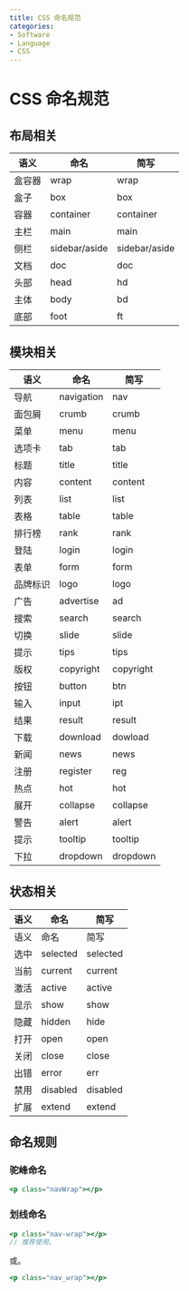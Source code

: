 ```yaml
---
title: CSS 命名规范
categories:
- Software
- Language
- CSS
---
```

# CSS 命名规范

## 布局相关

| 语义   | 命名          | 简写          |
| ------ | ------------- | ------------- |
| 盒容器 | wrap          | wrap          |
| 盒子   | box           | box           |
| 容器   | container     | container     |
| 主栏   | main          | main          |
| 侧栏   | sidebar/aside | sidebar/aside |
| 文档   | doc           | doc           |
| 头部   | head          | hd            |
| 主体   | body          | bd            |
| 底部   | foot          | ft            |

## 模块相关

| 语义     | 命名       | 简写      |
| -------- | ---------- | --------- |
| 导航     | navigation | nav       |
| 面包屑   | crumb      | crumb     |
| 菜单     | menu       | menu      |
| 选项卡   | tab        | tab       |
| 标题     | title      | title     |
| 内容     | content    | content   |
| 列表     | list       | list      |
| 表格     | table      | table     |
| 排行榜   | rank       | rank      |
| 登陆     | login      | login     |
| 表单     | form       | form      |
| 品牌标识 | logo       | logo      |
| 广告     | advertise  | ad        |
| 搜索     | search     | search    |
| 切换     | slide      | slide     |
| 提示     | tips       | tips      |
| 版权     | copyright  | copyright |
| 按钮     | button     | btn       |
| 输入     | input      | ipt       |
| 结果     | result     | result    |
| 下载     | download   | dowload   |
| 新闻     | news       | news      |
| 注册     | register   | reg       |
| 热点     | hot        | hot       |
| 展开     | collapse   | collapse  |
| 警告     | alert      | alert     |
| 提示     | tooltip    | tooltip   |
| 下拉     | dropdown   | dropdown  |

## 状态相关

| 语义 | 命名     | 简写     |
| ---- | -------- | -------- |
| 语义 | 命名     | 简写     |
| 选中 | selected | selected |
| 当前 | current  | current  |
| 激活 | active   | active   |
| 显示 | show     | show     |
| 隐藏 | hidden   | hide     |
| 打开 | open     | open     |
| 关闭 | close    | close    |
| 出错 | error    | err      |
| 禁用 | disabled | disabled |
| 扩展 | extend   | extend   |

## 命名规则

### 驼峰命名

```jsx
<p class="navWrap"></p>
```

### 划线命名

```jsx
<p class="nav-wrap"></p>
// 推荐使用。
```

或。

```jsx
<p class="nav_wrap"></p>
```


